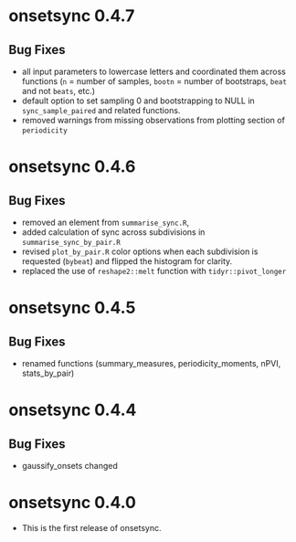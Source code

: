 # onsetsync 0.4.7

## Bug Fixes

* all input parameters to lowercase letters and coordinated them across functions (`n` = number of samples, `bootn` = number of bootstraps, `beat` and not `beats`, etc.)
* default option to set sampling 0 and bootstrapping to NULL in `sync_sample_paired` and related functions. 
* removed warnings from missing observations from plotting section of `periodicity`

# onsetsync 0.4.6

## Bug Fixes

* removed an element from `summarise_sync.R`, 
* added calculation of sync across subdivisions in `summarise_sync_by_pair.R`
* revised `plot_by_pair.R` color options when each subdivision is requested (`bybeat`) and flipped the histogram for clarity.
* replaced the use of `reshape2::melt` function with `tidyr::pivot_longer`

# onsetsync 0.4.5

## Bug Fixes

* renamed functions (summary_measures, periodicity_moments, nPVI, stats_by_pair)

# onsetsync 0.4.4

## Bug Fixes

* gaussify_onsets changed

# onsetsync 0.4.0

* This is the first release of onsetsync.
